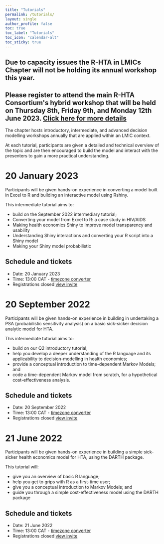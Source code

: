 ```yaml
---
title: "Tutorials"
permalink: /tutorials/
layout: single
author_profile: false
toc: true
toc_label: "Tutorials"
toc_icon: "calendar-alt"
toc_sticky: true
---
```


## Due to capacity issues the R-HTA in LMICs Chapter will not be holding its annual workshop this year. 
## Please register to attend the main R-HTA Consortium's hybrid workshop that will be held on Thursday 8th, Friday 9th, and Monday 12th June 2023. [Click here for more details](https://r-hta.org/events/workshop/2023/)

The chapter hosts introductory, intermediate, and advanced decision modelling workshops annually that are applied within an LMIC context. 

At each tutorial, participants are given a detailed and technical overview of the topic and are then encouraged to build the model and interact with the presenters to gain a more practical understanding.

# 20 January 2023
Participants will be given hands-on experience in converting a model built in Excel to R and building an interactive model using Rshiny. 

This intermediate tutorial aims to:
- build on the September 2022 intermediary tutorial;
- Converting your model from Excel to R: a case study in HIV/AIDS
- Making health economics Shiny to improve model transparency and usability
- Understanding Shiny interactions and converting your R script into a Shiny model
- Making your Shiny model probabilistic

## Schedule and tickets
- Date: 20 January 2023
- Time: 13:00 CAT - [timezone converter](https://dateful.com/time-zone-converter)
- Registrations closed [view invite](https://www.eventbrite.co.uk/e/intermediate-r-for-hta-modelling-tickets-400785168227)

# 20 September 2022
Participants will be given hands-on experience in building in undertaking a PSA (probabilistic sensitivity analysis) on a basic sick-sicker decision analytic model for HTA. 

This intermediate tutorial aims to:
- build on our Q2 introductory tutorial;
- help you develop a deeper understanding of the R language and its applicability to decision-modelling in health economics;
- provide a conceptual introduction to time-dependent Markov Models; and
- code a time-dependent Markov model from scratch, for a hypothetical cost-effectiveness analysis.

## Schedule and tickets
- Date: 20 September 2022
- Time: 13:00 CAT - [timezone converter](https://dateful.com/time-zone-converter)
- Registrations closed [view invite](https://www.eventbrite.co.uk/e/intermediate-r-for-hta-modelling-tickets-400785168227)

# 21 June 2022
Participants will be given hands-on experience in building a simple sick-sicker health economics model for HTA, using the DARTH package. 

This tutorial will:
- give you an overview of basic R language;
- help you get to grips with R as a first-time user;
- give you a conceptual introduction to Markov Models; and
- guide you through a simple cost-effectiveness model using the DARTH package
  
## Schedule and tickets
- Date: 21 June 2022
- Time: 13:00 CAT - [timezone converter](https://dateful.com/time-zone-converter)
- Registrations closed [view invite](https://www.eventbrite.com/e/an-introduction-to-r-for-hta-tickets-328078430417)


